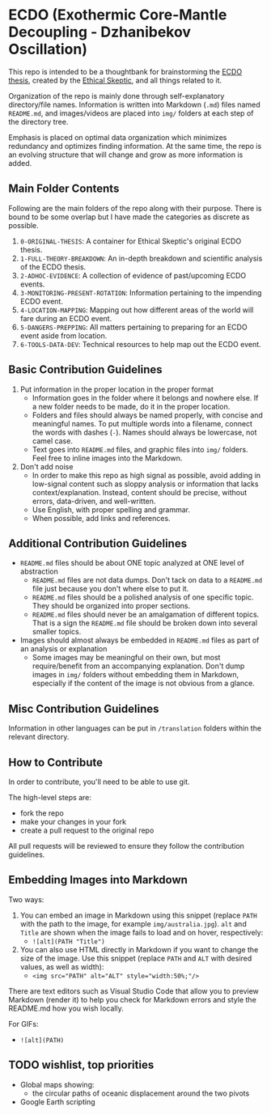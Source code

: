 # ECDO (Exothermic Core-Mantle Decoupling - Dzhanibekov Oscillation)

This repo is intended to be a thoughtbank for brainstorming the [ECDO thesis](https://theethicalskeptic.com/2024/05/23/master-exothermic-core-mantle-decoupling-dzhanibekov-oscillation-theory/), created by the [Ethical Skeptic](https://theethicalskeptic.com/), and all things related to it.

Organization of the repo is mainly done through self-explanatory directory/file names. Information is written into Markdown (`.md`) files named `README.md`, and images/videos are placed into `img/` folders at each step of the directory tree.

Emphasis is placed on optimal data organization which minimizes redundancy and optimizes finding information. At the same time, the repo is an evolving structure that will change and grow as more information is added.

## Main Folder Contents

Following are the main folders of the repo along with their purpose. There is bound to be some overlap but I have made the categories as discrete as possible.

1. `0-ORIGINAL-THESIS`: A container for Ethical Skeptic's original ECDO thesis.
2. `1-FULL-THEORY-BREAKDOWN`: An in-depth breakdown and scientific analysis of the ECDO thesis.
3. `2-ADHOC-EVIDENCE`: A collection of evidence of past/upcoming ECDO events.
4. `3-MONITORING-PRESENT-ROTATION`: Information pertaining to the impending ECDO event.
5. `4-LOCATION-MAPPING`: Mapping out how different areas of the world will fare during an ECDO event.
6. `5-DANGERS-PREPPING`: All matters pertaining to preparing for an ECDO event aside from location.
7. `6-TOOLS-DATA-DEV`: Technical resources to help map out the ECDO event.

## Basic Contribution Guidelines

1. Put information in the proper location in the proper format
	- Information goes in the folder where it belongs and nowhere else. If a new folder needs to be made, do it in the proper location.
	- Folders and files should always be named properly, with concise and meaningful names. To put multiple words into a filename, connect the words with dashes (`-`). Names should always be lowercase, not camel case.
	- Text goes into `README.md` files, and graphic files into `img/` folders. Feel free to inline images into the Markdown.
2. Don't add noise
	- In order to make this repo as high signal as possible, avoid adding in low-signal content such as sloppy analysis or information that lacks context/explanation. Instead, content should be precise, without errors, data-driven, and well-written.
	- Use English, with proper spelling and grammar.
	- When possible, add links and references.

## Additional Contribution Guidelines

- `README.md` files should be about ONE topic analyzed at ONE level of abstraction
	- `README.md` files are not data dumps. Don't tack on data to a `README.md` file just because you don't where else to put it.
	- `README.md` files should be a polished analysis of one specific topic. They should be organized into proper sections.
	- `README.md` files should never be an amalgamation of different topics. That is a sign the `README.md` file should be broken down into several smaller topics.
- Images should almost always be embedded in `README.md` files as part of an analysis or explanation
	- Some images may be meaningful on their own, but most require/benefit from an accompanying explanation. Don't dump images in `img/` folders without embedding them in Markdown, especially if the content of the image is not obvious from a glance.

## Misc Contribution Guidelines

Information in other languages can be put in `/translation` folders within the relevant directory.

## How to Contribute

In order to contribute, you'll need to be able to use git.

The high-level steps are:
- fork the repo
- make your changes in your fork
- create a pull request to the original repo

All pull requests will be reviewed to ensure they follow the contribution guidelines.

## Embedding Images into Markdown

Two ways:
1. You can embed an image in Markdown using this snippet (replace `PATH` with the path to the image, for example `img/australia.jpg`). `alt` and `Title` are shown when the image fails to load and on hover, respectively:
	- `![alt](PATH "Title")`
2. You can also use HTML directly in Markdown if you want to change the size of the image. Use this snippet (replace `PATH` and `ALT` with desired values, as well as width):
	- `<img src="PATH" alt="ALT" style="width:50%;"/>`

There are text editors such as Visual Studio Code that allow you to preview Markdown (render it) to help you check for Markdown errors and style the README.md how you wish locally.

For GIFs:
- `![alt](PATH)`

## TODO wishlist, top priorities

- Global maps showing:
	- the circular paths of oceanic displacement around the two pivots
- Google Earth scripting
